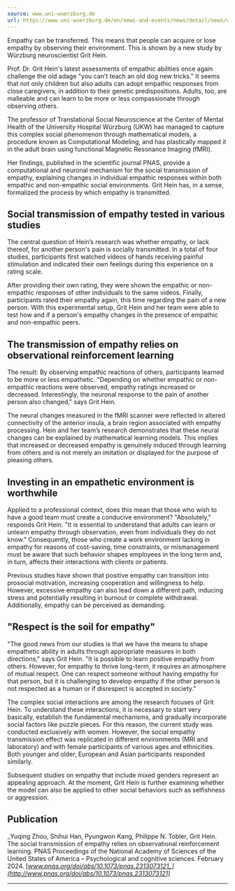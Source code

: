 ```yaml
---
source: www.uni-wuerzburg.de
url: https://www.uni-wuerzburg.de/en/news-and-events/news/detail/news/empathy-is-socially-transmitted
---
```


Empathy can be transferred. This means that people can acquire or lose empathy by observing their environment. This is shown by a new study by Würzburg neuroscientist Grit Hein.

Prof. Dr. Grit Hein's latest assessments of empathic abilities once again challenge the old adage "you can't teach an old dog new tricks." It seems that not only children but also adults can adopt empathic responses from close caregivers, in addition to their genetic predispositions. Adults, too, are malleable and can learn to be more or less compassionate through observing others.

The professor of Translational Social Neuroscience at the Center of Mental Health of the University Hospital Würzburg (UKW) has managed to capture this complex social phenomenon through mathematical models, a procedure known as Computational Modeling, and has plastically mapped it in the adult brain using functional Magnetic Resonance Imaging (fMRI).

Her findings, published in the scientific journal PNAS, provide a computational and neuronal mechanism for the social transmission of empathy, explaining changes in individual empathic responses within both empathic and non-empathic social environments. Grit Hein has, in a sense, formalized the process by which empathy is transmitted.

## Social transmission of empathy tested in various studies

The central question of Hein’s research was whether empathy, or lack thereof, for another person's pain is socially transmitted. In a total of four studies, participants first watched videos of hands receiving painful stimulation and indicated their own feelings during this experience on a rating scale.

After providing their own rating, they were shown the empathic or non-empathic responses of other individuals to the same videos. Finally, participants rated their empathy again, this time regarding the pain of a new person. With this experimental setup, Grit Hein and her team were able to test how and if a person's empathy changes in the presence of empathic and non-empathic peers.

## The transmission of empathy relies on observational reinforcement learning

The result: By observing empathic reactions of others, participants learned to be more or less empathetic. "Depending on whether empathic or non-empathic reactions were observed, empathy ratings increased or decreased. Interestingly, the neuronal response to the pain of another person also changed," says Grit Hein.

The neural changes measured in the fMRI scanner were reflected in altered connectivity of the anterior insula, a brain region associated with empathy processing. Hein and her team’s research demonstrates that these neural changes can be explained by mathematical learning models. This implies that increased or decreased empathy is genuinely induced through learning from others and is not merely an imitation or displayed for the purpose of pleasing others.

## Investing in an empathetic environment is worthwhile

Applied to a professional context, does this mean that those who wish to have a good team must create a conducive environment? "Absolutely," responds Grit Hein. "It is essential to understand that adults can learn or unlearn empathy through observation, even from individuals they do not know." Consequently, those who create a work environment lacking in empathy for reasons of cost-saving, time constraints, or mismanagement must be aware that such behavior shapes employees in the long term and, in turn, affects their interactions with clients or patients.

Previous studies have shown that positive empathy can transition into prosocial motivation, increasing cooperation and willingness to help. However, excessive empathy can also lead down a different path, inducing stress and potentially resulting in burnout or complete withdrawal. Additionally, empathy can be perceived as demanding.

## "Respect is the soil for empathy"

"The good news from our studies is that we have the means to shape empathetic ability in adults through appropriate measures in both directions," says Grit Hein. "It is possible to learn positive empathy from others. However, for empathy to thrive long-term, it requires an atmosphere of mutual respect. One can respect someone without having empathy for that person, but it is challenging to develop empathy if the other person is not respected as a human or if disrespect is accepted in society."

The complex social interactions are among the research focuses of Grit Hein. To understand these interactions, it is necessary to start very basically, establish the fundamental mechanisms, and gradually incorporate social factors like puzzle pieces. For this reason, the current study was conducted exclusively with women. However, the social empathy transmission effect was replicated in different environments (MRI and laboratory) and with female participants of various ages and ethnicities. Both younger and older, European and Asian participants responded similarly.

Subsequent studies on empathy that include mixed genders represent an appealing approach. At the moment, Grit Hein is further examining whether the model can also be applied to other social behaviors such as selfishness or aggression.



## Publication

_Yuqing Zhou, Shihui Han, Pyungwon Kang, Philippe N. Tobler, Grit Hein. The social transmission of empathy relies on observational reinforcement learning. PNAS Proceedings of the National Academy of Sciences of the United States of America – Psychological and cognitive sciences. February 2024. [_www.pnas.org/doi/abs/10.1073/pnas.2313073121_](http://www.pnas.org/doi/abs/10.1073/pnas.2313073121)_

---

